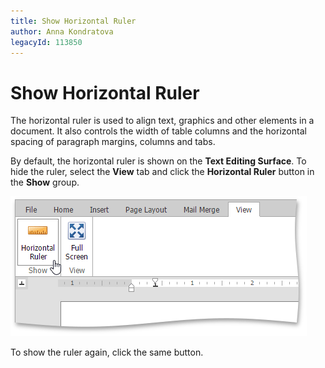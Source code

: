 ```yaml
---
title: Show Horizontal Ruler
author: Anna Kondratova
legacyId: 113850
---
```

# Show Horizontal Ruler
The horizontal ruler is used to align text, graphics and other elements in a document. It also controls the width of table columns and the horizontal spacing of paragraph margins, columns and tabs.

By default, the horizontal ruler is shown on the **Text Editing Surface**. To hide the ruler, select the **View** tab and click the **Horizontal Ruler** button in the **Show** group.

![EUD_ASPxRichEdit_View_ShowRuler](../../../images/img117877.png)

To show the ruler again, click the same button.